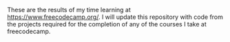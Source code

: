 These are the results of my time learning at https://www.freecodecamp.org/.
I will update this repository with code from the projects required for the completion of any of the courses I take at freecodecamp.

